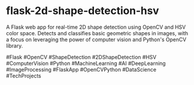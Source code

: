 # flask-2d-shape-detection-hsv
A Flask web app for real-time 2D shape detection using OpenCV and HSV color space. Detects and classifies basic geometric shapes in images, with a focus on leveraging the power of computer vision and Python's OpenCV library.


#Flask #OpenCV #ShapeDetection #2DShapeDetection #HSV #ComputerVision #Python #MachineLearning #AI #DeepLearning #ImageProcessing #FlaskApp #OpenCVPython #DataScience #TechProjects

